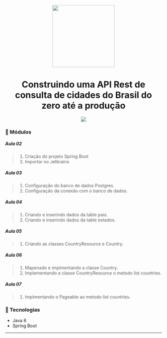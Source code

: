 <div align="center">
    <img src="https://hermes.digitalinnovation.one/lab_projects/badges/5db2f362-acf2-49aa-befa-21b038ce1384.png" width="200">
    <h1>Construindo uma API Rest de consulta de cidades do Brasil do zero até a produção</h1>
</div>

<div align="center">
    <img src="./.gif">
</div>


### :memo: Módulos

##### Aula 02
> 1. Criação do projeto Spring Boot
> 2. Importar no Jetbrains

##### Aula 03
> 1. Configuração do banco de dados Postgres.
> 2. Configuração da conexão com o banco de dados.

##### Aula 04
> 1. Criando e inserindo dados da table pais.
> 2. Criando e inserindo dados da table estados.

##### Aula 05
> 1. Criando as classes CountryResource e Country.

##### Aula 06
> 1. Mapenado e implmentando a classe Country.
> 2. Implementando a classe CountryResource o metodo list countries.

##### Aula 07
> 1. Implmentando o Pageable ao metodo list countries.

### :hammer: Tecnologias
<ul>
    <li>Java 8</li>
    <li>Spring Boot</li>
</ul>


<hr>